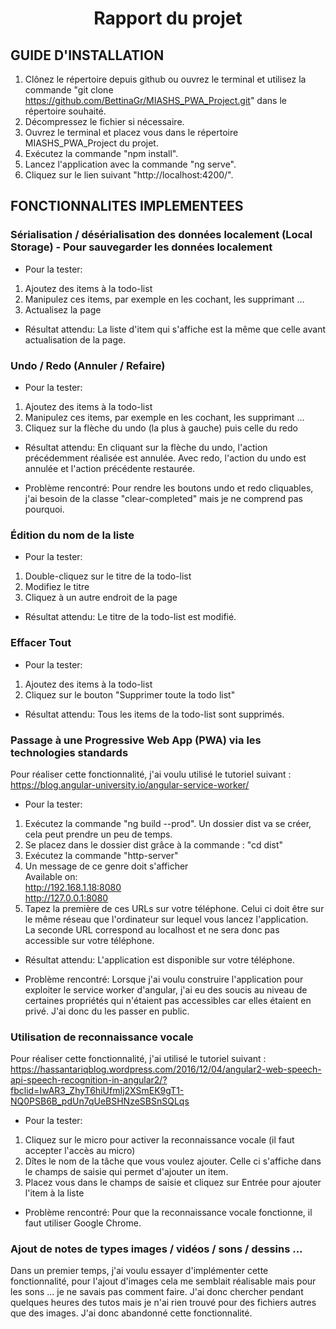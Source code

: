 <h1 align="center">
Rapport du projet
</h1>

## GUIDE D'INSTALLATION

1. Clônez le répertoire depuis github ou ouvrez le terminal et utilisez la commande "git clone https://github.com/BettinaGr/MIASHS_PWA_Project.git" dans le répertoire souhaité.
2. Décompressez le fichier si nécessaire.
3. Ouvrez le terminal et placez vous dans le répertoire MIASHS_PWA_Project du projet.
4. Exécutez la commande "npm install".
5. Lancez l'application avec la commande "ng serve".
6. Cliquez sur le lien suivant "http://localhost:4200/".


## FONCTIONNALITES IMPLEMENTEES

 ### Sérialisation / désérialisation des données localement (Local Storage) - Pour sauvegarder les données localement

- Pour la tester:
 1. Ajoutez des items à la todo-list
 2. Manipulez ces items, par exemple en les cochant, les supprimant ...
 3. Actualisez la page 
  
- Résultat attendu:
La liste d'item qui s'affiche est la même que celle avant actualisation de la page.
  
### Undo / Redo (Annuler / Refaire)

- Pour la tester:
1. Ajoutez des items à la todo-list
2. Manipulez ces items, par exemple en les cochant, les supprimant ...
3. Cliquez sur la flèche du undo (la plus à gauche) puis celle du redo  
  
- Résultat attendu:
En cliquant sur la flèche du undo, l'action précédemment réalisée est annulée. Avec redo, l'action du undo est annulée et l'action précédente restaurée.

- Problème rencontré:
Pour rendre les boutons undo et redo cliquables, j'ai besoin de la classe "clear-completed" mais je ne comprend pas pourquoi. 
### Édition du nom de la liste

- Pour la tester:
1. Double-cliquez sur le titre de la todo-list
2. Modifiez le titre
3. Cliquez à un autre endroit de la page

- Résultat attendu:
Le titre de la todo-list est modifié.

### Effacer Tout

- Pour la tester:
1. Ajoutez des items à la todo-list
2. Cliquez sur le bouton "Supprimer toute la todo list"

- Résultat attendu: 
Tous les items de la todo-list sont supprimés.

### Passage à une Progressive Web App (PWA) via les technologies standards

Pour réaliser cette fonctionnalité, j'ai voulu utilisé le tutoriel suivant : https://blog.angular-university.io/angular-service-worker/

- Pour la tester:
1. Exécutez la commande "ng build --prod". Un dossier dist va se créer, cela peut prendre un peu de temps.
2. Se placez dans le dossier dist grâce à la commande : "cd dist"
3. Exécutez la commande "http-server"
4. Un message de ce genre doit s'afficher <br/>
Available on: <br/>
  http://192.168.1.18:8080 <br/>
  http://127.0.0.1:8080 <br/>
5. Tapez la première de ces URLs sur votre téléphone. Celui ci doit être sur le même réseau que l'ordinateur sur lequel vous lancez l'application. <br/>
La seconde URL correspond au localhost et ne sera donc pas accessible sur votre téléphone.

- Résultat attendu: 
L'application est disponible sur votre téléphone.

- Problème rencontré:
Lorsque j'ai voulu construire l'application pour exploiter le service worker d'angular, j'ai eu des soucis au niveau de certaines propriétés qui n'étaient pas accessibles car elles étaient en privé. J'ai donc du les passer en public.

### Utilisation de reconnaissance vocale

Pour réaliser cette fonctionnalité, j'ai utilisé le tutoriel suivant : https://hassantariqblog.wordpress.com/2016/12/04/angular2-web-speech-api-speech-recognition-in-angular2/?fbclid=IwAR3_ZhyT6hiUfmIj2XSmEK9gT1-NQ0PSB6B_pdUn7qUeBSHNzeSBSnSQLqs

- Pour la tester:
1. Cliquez sur le micro pour activer la reconnaissance vocale (il faut accepter l'accès au micro)
2. Dîtes le nom de la tâche que vous voulez ajouter. Celle ci s'affiche dans le champs de saisie qui permet d'ajouter un item.
3. Placez vous dans le champs de saisie et cliquez sur Entrée pour ajouter l'item à la liste

- Problème rencontré:
Pour que la reconnaissance vocale fonctionne, il faut utiliser Google Chrome.

### Ajout de notes de types images / vidéos / sons / dessins ...

Dans un premier temps, j'ai voulu essayer d'implémenter cette fonctionnalité, pour l'ajout d'images cela me semblait réalisable mais pour les sons ... je ne savais pas comment faire. J'ai donc chercher pendant quelques heures des tutos mais je n'ai rien trouvé pour des fichiers autres que des images. J'ai donc abandonné cette fonctionnalité.
